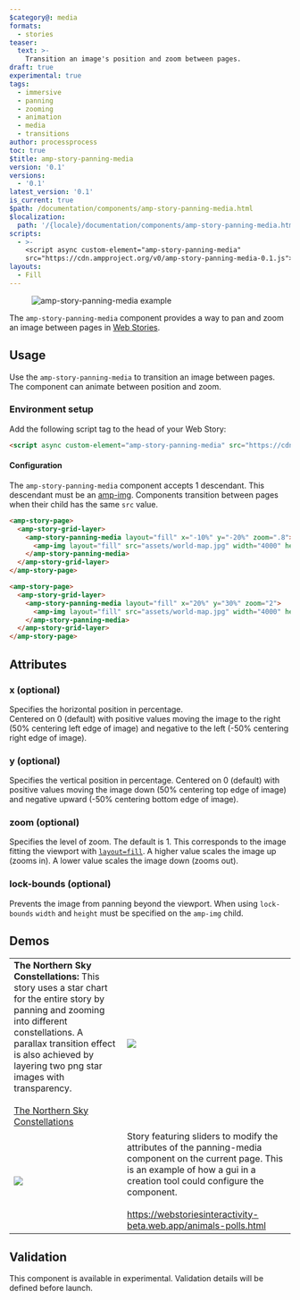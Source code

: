 ```yaml
---
$category@: media
formats:
  - stories
teaser:
  text: >-
    Transition an image's position and zoom between pages.
draft: true
experimental: true
tags:
  - immersive
  - panning
  - zooming
  - animation
  - media
  - transitions
author: processprocess
toc: true
$title: amp-story-panning-media
version: '0.1'
versions:
  - '0.1'
latest_version: '0.1'
is_current: true
$path: /documentation/components/amp-story-panning-media.html
$localization:
  path: '/{locale}/documentation/components/amp-story-panning-media.html'
scripts:
  - >-
    <script async custom-element="amp-story-panning-media"
    src="https://cdn.ampproject.org/v0/amp-story-panning-media-0.1.js"></script>
layouts:
  - Fill
---
```


<!---
Copyright 2021 The AMP HTML Authors. All Rights Reserved.

Licensed under the Apache License, Version 2.0 (the "License");
you may not use this file except in compliance with the License.
You may obtain a copy of the License at

http://www.apache.org/licenses/LICENSE-2.0

Unless required by applicable law or agreed to in writing, software
distributed under the License is distributed on an "AS-IS" BASIS,
WITHOUT WARRANTIES OR CONDITIONS OF ANY KIND, either express or implied.
See the License for the specific language governing permissions and
limitations under the License.
-->

<figure class="centered-fig">
  <amp-anim alt="amp-story-panning-media example" width="304" height="548" layout="fixed" src="https://raw.githubusercontent.com/processprocess/amphtml/panning-media-docs/extensions/amp-story-panning-media/img/amp-story-panning-media.gif">
    <noscript>
    <img alt="amp-story-panning-media example" src="https://raw.githubusercontent.com/processprocess/amphtml/panning-media-docs/extensions/amp-story-panning-media/img/amp-story-panning-media.gif" />
  </noscript>
  </amp-anim>
</figure>

The `amp-story-panning-media` component provides a way to pan and zoom an image between pages in [Web Stories](https://amp.dev/documentation/guides-and-tutorials/start/create_successful_stories/?format=stories).

## Usage

Use the `amp-story-panning-media` to transition an image between pages. The component can animate between position and zoom.

### Environment setup

Add the following script tag to the head of your Web Story:

```html
<script async custom-element="amp-story-panning-media" src="https://cdn.ampproject.org/v0/amp-story-panning-media-0.1.js"><script>
```

#### Configuration

The `amp-story-panning-media` component accepts 1 descendant. This descendant must be an [amp-img](https://amp.dev/documentation/components/amp-img/?format=stories). Components transition between pages when their child has the same `src` value.

```html
<amp-story-page>
  <amp-story-grid-layer>
    <amp-story-panning-media layout="fill" x="-10%" y="-20%" zoom=".8">
      <amp-img layout="fill" src="assets/world-map.jpg" width="4000" height="3059" ></amp-img>
    </amp-story-panning-media>
  </amp-story-grid-layer>
</amp-story-page>

<amp-story-page>
  <amp-story-grid-layer>
    <amp-story-panning-media layout="fill" x="20%" y="30%" zoom="2">
      <amp-img layout="fill" src="assets/world-map.jpg" width="4000" height="3059" ></amp-img>
    </amp-story-panning-media>
  </amp-story-grid-layer>
</amp-story-page>
```

## Attributes

### x (optional)

Specifies the horizontal position in percentage.  
Centered on 0 (default) with positive values moving the image to the right (50% centering left edge of image) and negative to the left (-50% centering right edge of image).

### y (optional)

Specifies the vertical position in percentage.
Centered on 0 (default) with positive values moving the image down (50% centering top edge of image) and negative upward (-50% centering bottom edge of image).

### zoom (optional)

Specifies the level of zoom.
The default is 1. This corresponds to the image fitting the viewport with [`layout=fill`](https://amp.dev/documentation/guides-and-tutorials/learn/amp-html-layout/?format=stories).
A higher value scales the image up (zooms in). A lower value scales the image down (zooms out).

### lock-bounds (optional)

Prevents the image from panning beyond the viewport. When using `lock-bounds` `width` and `height` must be specified on the `amp-img` child.

## Demos

<table>
  <tr>
   <td><strong>The Northern Sky Constellations:</strong> This story uses a star chart for the entire story by panning and zooming into different constellations. A parallax transition effect is also achieved by layering two png star images with transparency.
<br><br>
<a href="https://philipbell-panning-media.web.app/examples/amp-story/northern-sky-constellations.html">The Northern Sky Constellations</a>
   </td>
<td>
<img src="https://raw.githubusercontent.com/processprocess/amphtml/panning-media-docs/extensions/amp-story-panning-media/img/constellations-screenshot.jpg">
   </td>
  </tr>
<tr>
<td>
<img src="https://raw.githubusercontent.com/processprocess/amphtml/panning-media-docs/extensions/amp-story-panning-media/img/controls.jpg">
   </td>
   <td>Story featuring sliders to modify the attributes of the panning-media component on the current page. This is an example of how a gui in a creation tool could configure the component.
<br><br>
<a href="https://philipbell-panning-media.web.app/examples/amp-story/controls.html">https://webstoriesinteractivity-beta.web.app/animals-polls.html</a>
   </td>
</tr>
</table>

## Validation

This component is available in experimental. Validation details will be defined before launch.
